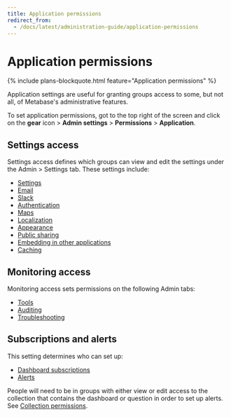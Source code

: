 ```yaml
---
title: Application permissions
redirect_from:
  - /docs/latest/administration-guide/application-permissions
---
```


# Application permissions

{% include plans-blockquote.html feature="Application permissions" %}

Application settings are useful for granting groups access to some, but not all, of Metabase's administrative features.

To set application permissions, got to the top right of the screen and click on the **gear** icon > **Admin settings** > **Permissions** > **Application**.

## Settings access

Settings access defines which groups can view and edit the settings under the Admin > Settings tab. These settings include:

- [Settings](../configuring-metabase/settings.md)
- [Email](../configuring-metabase/email.md)
- [Slack](../configuring-metabase/slack.md)
- [Authentication](../people-and-groups/start.md)
- [Maps](../configuring-metabase/custom-maps.md)
- [Localization](../configuring-metabase/localization.md)
- [Appearance](../configuring-metabase/appearance.md)
- [Public sharing](../questions/sharing/public-links.md)
- [Embedding in other applications](../embedding/start.md)
- [Caching](../configuring-metabase/caching.md)

## Monitoring access

Monitoring access sets permissions on the following Admin tabs:

- [Tools](../usage-and-performance-tools/tools.md)
- [Auditing](../usage-and-performance-tools/audit.md)
- [Troubleshooting](../troubleshooting-guide/index.md)

## Subscriptions and alerts

This setting determines who can set up:

- [Dashboard subscriptions](../dashboards/subscriptions.md)
- [Alerts](../questions/sharing/alerts.md)

People will need to be in groups with either view or edit access to the collection that contains the dashboard or question in order to set up alerts. See [Collection permissions](../permissions/collections.md).
